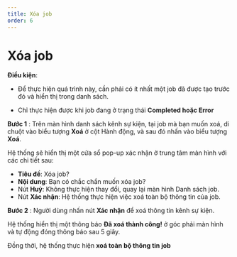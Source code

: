 ```yaml
---
title: Xóa job
order: 6
---
```


# Xóa job

**Điều kiện**: 

- Để thực hiện quá trình này, cần phải có ít nhất một job đã được tạo trước đó và hiển thị trong danh sách.

- Chỉ thực hiện được khi job đang ở trạng thái **Completed hoặc Error**

**Bước 1** : Trên màn hình danh sách kênh sự kiện, tại job mà bạn muốn xoá, di chuột vào biểu tượng **Xoá** ở cột Hành động, và sau đó nhấn vào biểu tượng **Xoá**.

Hệ thống sẽ hiển thị một cửa sổ pop-up xác nhận ở trung tâm màn hình với các chi tiết sau:

- **Tiêu đề**: Xóa job?
- **Nội dung**: Bạn có chắc chắn muốn xóa job?
- Nút **Huỷ**: Không thực hiện thay đổi, quay lại màn hình Danh sách job.
- Nút **Xác nhận**: Hệ thống thực hiện việc xoá toàn bộ thông tin của job.

**Bước 2** : Người dùng nhấn nút **Xác nhận** để xoá thông tin kênh sự kiện. 

Hệ thống hiển thị một thông báo **Đã xoá thành công!** ở góc phải màn hình và tự động đóng thông báo sau 5 giây.

Đồng thời, hệ thống thực hiện **xoá toàn bộ thông tin job**

